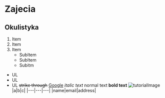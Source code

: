 # Zajecia
## Okulistyka
1. Item
2. Item
3. Item
    * SubItem
    * SubItem
    * Subitm
* UL
* UL
* UL
~~strike through~~
[Google](www.google.com "google homepage")
_italic text_
normal text
**bold text**
![tutorialImage](https://miro.medium.com/max/700/1*GvpK9-2unOPPSuN7E5VlZg.jpeg)
|a|b|c|
|---|---|---|
|name|email|address|
